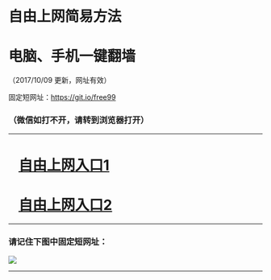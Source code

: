 ﻿# 自由上网简易方法

# 电脑、手机一键翻墙

（2017/10/09 更新，网址有效）

固定短网址：https://git.io/free99

### （微信如打不开，请转到浏览器打开）


***





# &nbsp;&nbsp; <a href="http://ft1615711134.fwq-tz-1001.info/fwqtz01.html?t=100900130512 " target="_blank">自由上网入口1</a>
# &nbsp;&nbsp; <a href="http://ft983516534.fwq-tz-1002.info/fwqtz02.html?t=100900124624 " target="_blank">自由上网入口2</a>
***

### 请记住下图中固定短网址：

<img src="https://s3-us-west-2.amazonaws.com/fwq-1001/yjfq-20170905okok.png" /> 


***

